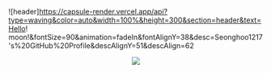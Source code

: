 ![header]https://capsule-render.vercel.app/api?type=waving&color=auto&width=100%&height=300&section=header&text=Hello! moon!&fontSize=90&animation=fadeIn&fontAlignY=38&desc=Seonghoo1217's%20GitHub%20Profile&descAlignY=51&descAlign=62

<p align="center">
    <a href="https://skillicons.dev">
        <img src="https://skillicons.dev/icons?i=js,java,html,css,react,mysql,eclipse&perline=3" />
    </a>
</p>
